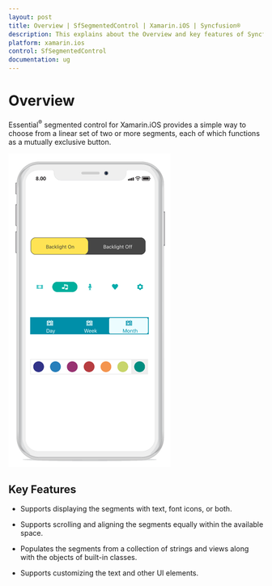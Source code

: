 ```yaml
---
layout: post
title: Overview | SfSegmentedControl | Xamarin.iOS | Syncfusion®
description: This explains about the Overview and key features of Syncfusion® Essential® Xamarin.iOS Segmented control.
platform: xamarin.ios
control: SfSegmentedControl
documentation: ug
---
```


# Overview

Essential<sup>®</sup> segmented control for Xamarin.iOS provides a simple way to choose from a linear set of two or more segments, each of which functions as a mutually exclusive button.

![SegmentedControl overview in Xamarin.iOS](images/Overview/SegmentedControlOverview.png)

## Key Features

* Supports displaying the segments with text, font icons, or both.

* Supports scrolling and aligning the segments equally within the available space.

* Populates the segments from a collection of strings and views along with the objects of built-in classes.

* Supports customizing the text and other UI elements.
